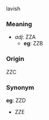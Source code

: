 lavish
### Meaning
+ _adj_: ZZA
    + __eg__: ZZB

### Origin

ZZC

### Synonym

__eg__: ZZD

+ ZZE


